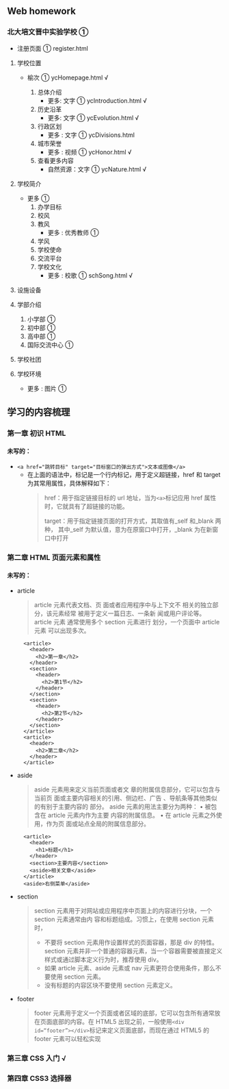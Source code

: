 ## Web homework

### 北大培文晋中实验学校 ①

- 注册页面 ① register.html

1. 学校位置

   - 榆次 ① ycHomepage.html √

     1. 总体介绍
        - 更多: 文字 ① ycIntroduction.html √
     2. 历史沿革
        - 更多: 文字 ① ycEvolution.html √
     3. 行政区划
        - 更多 : 文字 ① ycDivisions.html
     4. 城市荣誉
        - 更多 : 视频 ① ycHonor.html √
     5. 查看更多内容
        - 自然资源：文字 ① ycNature.html √

2. 学校简介

   - 更多 ①
     1. 办学目标
     2. 校风
     3. 教风
        - 更多 : 优秀教师 ①
     4. 学风
     5. 学校使命
     6. 交流平台
     7. 学校文化
        - 更多 : 校歌 ① schSong.html √

3. 设施设备

4. 学部介绍

   1. 小学部 ①
   2. 初中部 ①
   3. 高中部 ①
   4. 国际交流中心 ①

5. 学校社团

6. 学校环境
   - 更多 : 图片 ①

## 学习的内容梳理

### 第一章 初识 HTML

#### 未写的：

- `<a href="跳转目标" target="目标窗口的弹出方式">文本或图像</a>`
  - 在上面的语法中，<a>标记是一个行内标记，用于定义超链接，href 和 target 为其常用属性，具体解释如下：
    > href：用于指定链接目标的 url 地址，当为`<a>`标记应用 href 属性时，它就具有了超链接的功能。
    >
    > target：用于指定链接页面的打开方式，其取值有\_self 和\_blank 两种，
    > 其中\_self 为默认值，意为在原窗口中打开，\_blank 为在新窗口中打开

### 第二章 HTML 页面元素和属性

#### 未写的：

- article

  > article 元素代表文档、页
  > 面或者应用程序中与上下文不
  > 相关的独立部分，该元素经常
  > 被用于定义一篇日志、一条新
  > 闻或用户评论等。article 元素
  > 通常使用多个 section 元素进行
  > 划分，一个页面中 article 元素
  > 可以出现多次。

  ```
    <article>
      <header>
        <h2>第一章</h2>
      </header>
      <section>
        <header>
          <h2>第1节</h2>
        </header>
      </section>
      <section>
        <header>
          <h2>第2节</h2>
        </header>
      </section>
    </article>
    <article>
      <header>
        <h2>第二章</h2>
      </header>
    </article>
  ```

- aside

  > aside 元素用来定义当前页面或者文
  > 章的附属信息部分，它可以包含与当前页
  > 面或主要内容相关的引用、侧边栏、广告
  > 、导航条等其他类似的有别于主要内容的
  > 部分。
  > aside 元素的用法主要分为两种：
  > • 被包含在 article 元素内作为主要
  > 内容的附属信息。
  > • 在 article 元素之外使用，作为页
  > 面或站点全局的附属信息部分。

  ```
    <article>
      <header>
        <h1>标题</h1>
      </header>
      <section>主要内容</section>
      <aside>相关文章</aside>
    </article>
    <aside>右侧菜单</aside>
  ```

- section

  > section 元素用于对网站或应用程序中页面上的内容进行分块，一个 section 元素通常由内 容和标题组成。习惯上，在使用 section 元素时，
  >
  > - 不要将 section 元素用作设置样式的页面容器，那是 div 的特性。section 元素并非一个普通的容器元素，当一个容器需要被直接定义样式或通过脚本定义行为时，推荐使用 div。
  > - 如果 article 元素、aside 元素或 nav 元素更符合使用条件，那么不要使用 section 元素。
  > - 没有标题的内容区块不要使用 section 元素定义。

- footer
  > footer 元素用于定义一个页面或者区域的底部，它可以包含所有通常放在页面底部的内容。在 HTML5 出现之前，一般使用`<div id=“footer”></div>`标记来定义页面底部，而现在通过 HTML5 的 footer 元素可以轻松实现

### 第三章 CSS 入门 √

### 第四章 CSS3 选择器

